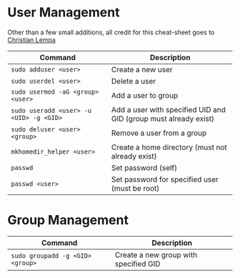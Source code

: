 # User Management

Other than a few small additions, all credit for this cheat-sheet goes to [Christian Lempa](https://github.com/ChristianLempa/cheat-sheets)

| Command                                  | Description                                                      |
| ---------------------------------------- | ---------------------------------------------------------------- |
| `sudo adduser <user>`                    | Create a new user                                                |
| `sudo userdel <user>`                    | Delete a user                                                    |
| `sudo usermod -aG <group> <user>`        | Add a user to group                                              |
| `sudo useradd <user> -u <UID> -g <GID> ` | Add a user with specified UID and GID (group must already exist) |
| `sudo deluser <user> <group>`            | Remove a user from a group                                       |
| `mkhomedir_helper <user>`                | Create a home directory (must not already exist)                 |
| `passwd`                                 | Set password (self)                                              |
| `passwd <user>`                          | Set password for specified user (must be root)                   |

# Group Management

| Command                          | Description                           |
| -------------------------------- | ------------------------------------- |
| `sudo groupadd -g <GID> <group>` | Create a new group with specified GID |
